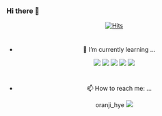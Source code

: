 ### Hi there 👋
  <div align=center>
	
  [![Hits](https://hits.seeyoufarm.com/api/count/incr/badge.svg?url=https%3A%2F%2Fgithub.com%2Fzzsza)](https://hits.seeyoufarm.com) 
	
#
	

- 🌱 I’m currently learning ...

<img src="https://img.shields.io/badge/Android-3DDC84?style=flat-square&logo=Android&logoColor=white"/> 
<img src="https://img.shields.io/badge/Java-007396?style=flat-square&logo=Java&logoColor=white"/>
<img src="https://img.shields.io/badge/JavaScript-F7DF1E?style=flat-square&logo=JavaScript&logoColor=white"/>
<img src="https://img.shields.io/badge/Vue.js-4FC08D?style=flat-square&logo=Vue.js&logoColor=white"/>
<img src="https://img.shields.io/badge/Python-3776AB?style=flat-square&logo=Python&logoColor=white"/>

#
	

- 📫 How to reach me: ...

oranji_hye <img src="https://img.shields.io/badge/Instagram-E4405F?style=flat-square&logo=Instagram&logoColor=white"/> 


  </div>


<!--
**jiiihyee/jiiihyee** is a ✨ _special_ ✨ repository because its `README.md` (this file) appears on your GitHub profile.

Here are some ideas to get you started:
- 💬 Ask me about ...
- 🔭 I’m currently working on ...
- 👯 I’m looking to collaborate on ...
- 🤔 I’m looking for help with ...
- 😄 Pronouns: ...
- ⚡ Fun fact: ...
-->
